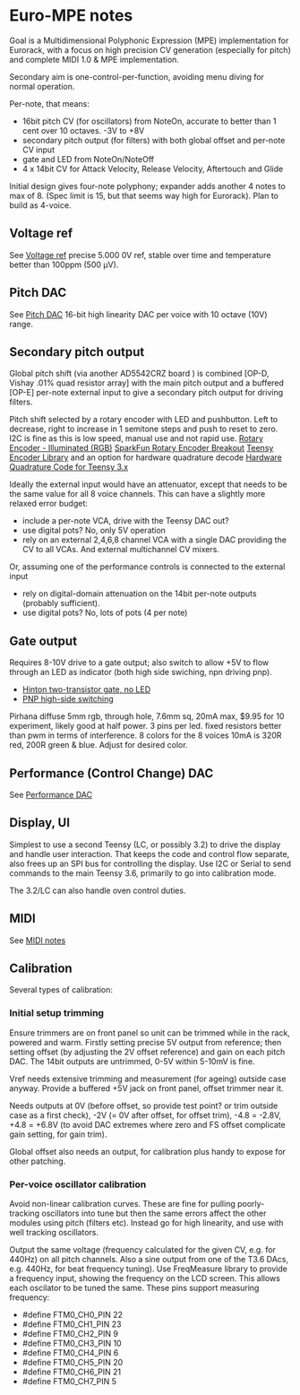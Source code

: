 # Euro-MPE notes

Goal is a Multidimensional Polyphonic Expression (MPE) implementation for Eurorack, with a focus on
high precision CV generation (especially for pitch) and complete MIDI 1.0 & MPE implementation.

Secondary aim is one-control-per-function, avoiding menu diving for normal operation.

Per-note, that means:

- 16bit pitch CV (for oscillators) from NoteOn, accurate to better than 1 cent over 10 octaves. -3V to +8V
- secondary pitch output (for filters) with both global offset and per-note CV input
- gate and LED from NoteOn/NoteOff
- 4 x 14bit CV for Attack Velocity, Release Velocity, Aftertouch and Glide

Initial design gives four-note polyphony; expander adds another 4 notes to max of 8. (Spec limit is 15, but that seems way high for Eurorack). Plan to build as 4-voice.

## Voltage ref

See [Voltage ref](voltage-ref.md) precise 5.000 0V ref, stable over time and temperature better than 100ppm (500 μV).


## Pitch DAC

See [Pitch DAC](pitch-dac.md) 16-bit high linearity DAC per voice with 10 octave (10V) range.


## Secondary pitch output

Global pitch shift (via another AD5542CRZ board ) is combined [OP-D, Vishay .01% quad resistor array] with the main pitch output and a buffered [OP-E] per-note external input to give a secondary pitch output for driving filters.

Pitch shift selected by a rotary encoder with LED and pushbutton. Left to decrease, right to increase in 1 semitone steps and push to reset to zero. I2C is fine as this is low speed, manual use and not rapid use.
[Rotary Encoder - Illuminated (RGB)](https://www.sparkfun.com/products/10982)
[SparkFun Rotary Encoder Breakout](https://www.sparkfun.com/products/11722)
[Teensy Encoder Library](https://www.pjrc.com/teensy/td_libs_Encoder.html)
and an option for hardware quadrature decode
[Hardware Quadrature Code for Teensy 3.x](https://forum.pjrc.com/threads/26803-Hardware-Quadrature-Code-for-Teensy-3-x)


Ideally the external input would have an attenuator, except that needs to be the same value for all 8 voice channels. This can have a slightly more relaxed error budget:

- include a per-note VCA, drive with the Teensy DAC out?
- use digital pots? No, only 5V operation
- rely on an external 2,4,6,8 channel VCA with a single DAC providing the CV to all VCAs. And external multichannel CV mixers.

Or, assuming one of the performance controls is connected to the external input
- rely on digital-domain attenuation on the 14bit per-note outputs (probably sufficient).
- use digital pots? No, lots of pots (4 per note)

## Gate output

Requires 8-10V drive to a gate output; also switch to allow +5V to flow through an LED as indicator (both high side swiching, npn driving pnp).

- [Hinton two-transistor gate, no LED](https://www.muffwiggler.com/forum/viewtopic.php?p=2720659#2720659)
- [PNP high-side switching](http://www.w9xt.com/page_microdesign_pt12_hv_pnp_switching.html)

Pirhana diffuse 5mm rgb, through hole, 7.6mm sq, 20mA max,  $9.95 for 10
experiment, likely good at half power. 3 pins per led.
fixed resistors better than pwm in terms of interference.
8 colors for the 8 voices
10mA is 320R red, 200R green & blue. Adjust for desired color.

## Performance (Control Change) DAC

See [Performance DAC](performance-dac.md)


## Display, UI

Simplest to use a second Teensy (LC, or possibly 3.2) to drive the display and handle user interaction. That keeps the code and control flow separate, also frees up an SPI bus for controlling the display. Use I2C or Serial to send commands to the main Teensy 3.6, primarily to go into calibration mode.

The 3.2/LC can also handle oven control duties.


## MIDI

See [MIDI notes](midi-notes.md)

## Calibration

Several types of calibration:

### Initial setup trimming

Ensure trimmers are on front panel so unit can be trimmed while in the rack, powered and warm. Firstly setting precise 5V output from reference; then setting offset (by adjusting the 2V offset reference) and gain on each pitch DAC. The 14bit outputs are untrimmed, 0-5V within 5-10mV is fine.

Vref needs extensive trimming and measurement (for ageing) outside case anyway. Provide a buffered +5V jack on front panel, offset trimmer near it.

Needs outputs at 0V (before offset, so provide test point? or trim outside case as a first check), -2V (= 0V after offset, for offset trim), -4.8 = -2.8V, +4.8 = +6.8V (to avoid DAC extremes where zero and FS offset complicate gain setting, for gain trim).

Global offset also needs an output, for calibration plus handy to expose for other patching.

### Per-voice oscillator calibration

Avoid non-linear calibration curves. These are fine for pulling poorly-tracking oscillators into tune but then the same errors affect the other modules using pitch (filters etc). Instead go for high linearity, and use with well tracking oscillators.

Output the same voltage (frequency calculated for the given CV, e.g. for 440Hz) on all pitch channels. Also a sine output from one of the T3.6 DAcs, e.g. 440Hz, for beat frequency tuning). Use FreqMeasure library to provide a frequency input, showing the frequency on the LCD screen. This allows each oscilator to be tuned the same. These pins support measuring frequency:

- #define FTM0_CH0_PIN 22
- #define FTM0_CH1_PIN 23
- #define FTM0_CH2_PIN  9
- #define FTM0_CH3_PIN 10
- #define FTM0_CH4_PIN  6
- #define FTM0_CH5_PIN 20
- #define FTM0_CH6_PIN 21
- #define FTM0_CH7_PIN  5